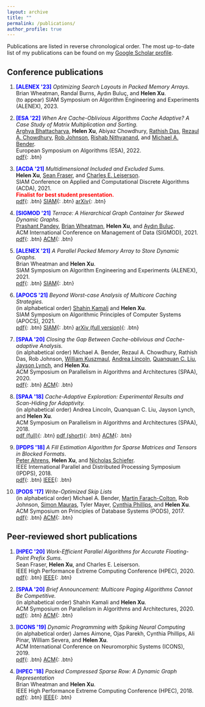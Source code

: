```yaml
---
layout: archive
title: ""
permalink: /publications/
author_profile: true
---
```


Publications are listed in reverse chronological order. The most up-to-date list of my publications can be found on my [Google Scholar profile](https://scholar.google.com/citations?user=ZcguQt4AAAAJ&hl=en).

## Conference publications
1. <span style="color:blue">**[ALENEX '23]**</span> *Optimizing Search Layouts in Packed Memory Arrays.*
Brian Wheatman, Randal Burns, Aydın Buluç, and **Helen Xu**.     
(to appear) SIAM Symposium on Algorithm Engineering and Experiments (ALENEX), 2023.     

1. <span style="color:blue">**[ESA '22]**</span> *When Are Cache-Oblivious Algorithms Cache Adaptive? A Case Study of Matrix Multiplication and Sorting.*      
[Arghya Bhattacharya](https://www3.cs.stonybrook.edu/~argbhattacha/), 
**Helen Xu**, 
Abiyaz Chowdhury, 
[Rathish Das](https://www.csc.liv.ac.uk/~rathish/), 
[Rezaul A. Chowdhury](https://www3.cs.stonybrook.edu/~rezaul/), 
[Rob Johnson](https://scholar.google.com/citations?user=YYcTN2EAAAAJ&hl=en), 
[Rishab Nithyanand](https://cs.uiowa.edu/people/rishab-nithyanand), 
and [Michael A. Bender](https://www3.cs.stonybrook.edu/~bender/).      
European Symposium on Algorithms (ESA), 2022.     	
[pdf](https://itshelenxu.github.io/files/papers/ca-esa-22.pdf){: .btn}

1. <span style="color:blue">**[ACDA '21]**</span> *Multidimensional  Included and Excluded Sums.*      
**Helen Xu**, [Sean Fraser](https://scholar.google.com/citations?user=6bQ_1psAAAAJ&hl=en), and [Charles E. Leiserson](https://people.csail.mit.edu/cel/).      
SIAM Conference on Applied and Computational Discrete Algorithms (ACDA),  2021.     
<span style="color:red">**Finalist for best student presentation.**</span>     
[pdf](https://itshelenxu.github.io/files/papers/exsums-full.pdf){: .btn} [SIAM](https://epubs.siam.org/doi/10.1137/1.9781611976830.17){: .btn} [arXiv](https://arxiv.org/abs/2106.00124){: .btn} 

1. <span style="color:blue">**[SIGMOD '21]**</span> *Terrace: A Hierarchical Graph Container for Skewed Dynamic Graphs.*     
[Prashant Pandey](https://prashantpandey.github.io/), [Brian Wheatman](https://brianwheatman.com/), **Helen Xu**, and [Aydın Buluç](https://people.eecs.berkeley.edu/~aydin/).     
ACM International Conference on Management of Data (SIGMOD), 2021.     
[pdf](https://itshelenxu.github.io/files/papers/terrace-sigmod-21.pdf){: .btn} [ACM](https://dl.acm.org/doi/10.1145/3448016.3457313){: .btn}

1. <span style="color:blue">**[ALENEX '21]**</span> *A Parallel Packed Memory Array to Store Dynamic Graphs.*        
Brian Wheatman and **Helen Xu**.     
SIAM Symposium on Algorithm Engineering and Experiments (ALENEX), 2021.     
[pdf](https://itshelenxu.github.io/files/papers/ppcsr-alenex-21.pdf){: .btn}  [SIAM](https://epubs.siam.org/doi/10.1137/1.9781611976472.3){: .btn}

1. <span style="color:blue">**[APOCS '21]**</span> *Beyond Worst-case Analysis of Multicore Caching
  Strategies.*       
(in alphabetical order) [Shahin Kamali](https://www.eecs.yorku.ca/~kamalis/) and **Helen Xu**.     
SIAM Symposium on Algorithmic Principles of Computer Systems (APOCS), 2021.     
[pdf](https://itshelenxu.github.io/files/papers/paging-bwca-full.pdf){: .btn} [SIAM](https://epubs.siam.org/doi/abs/10.1137/1.9781611976489.1){: .btn} [arXiv (full version)](https://arxiv.org/abs/2011.02046){: .btn}

1. <span style="color:blue">**[SPAA '20]**</span> *Closing the Gap Between Cache-oblivious and Cache-adaptive Analysis.*     
(in alphabetical order) Michael
  A. Bender, Rezaul A. Chowdhury, Rathish Das, Rob Johnson, [William Kuszmaul](https://sites.google.com/site/williamkuszmaul),
  [Andrea Lincoln](https://sites.google.com/site/andrealiresume/), [Quanquan C. Liu](https://quanquancliu.com/), [Jayson Lynch](https://scholar.google.com/citations?user=vGN58VQAAAAJ&hl=en), and
  **Helen Xu**.      
ACM Symposium on Parallelism in Algorithms and Architectures (SPAA), 2020.      
[pdf](https://itshelenxu.github.io/files/papers/ca-spaa-20.pdf){: .btn} [ACM](https://dl.acm.org/doi/abs/10.1145/3350755.3400274){: .btn}

1. <span style="color:blue">**[SPAA '18]**</span> *Cache-Adaptive Exploration: Experimental Results and Scan-Hiding for Adaptivity.*     
(in alphabetical order)  Andrea Lincoln, Quanquan C. Liu, Jayson Lynch, and
  **Helen Xu**.      
ACM Symposium on Parallelism in Algorithms and Architectures (SPAA), 2018.      
[pdf (full)](https://itshelenxu.github.io/files/papers/ca-scan-hiding-full.pdf){: .btn} [pdf (short)](https://itshelenxu.github.io/files/papers/ca-spaa-18.pdf){: .btn} [ACM](https://dl.acm.org/doi/abs/10.1145/3210377.3210382){: .btn}

1. <span style="color:blue">**[IPDPS '18]**</span> *A Fill Estimation Algorithm for Sparse Matrices and Tensors in
  Blocked Formats*.     
[Peter Ahrens](http://willowahrens.io/), **Helen Xu**, and [Nicholas Schiefer](https://nicholasschiefer.com/).      
IEEE International Parallel and Distributed Processing Symposium (IPDPS), 2018.     
[pdf](https://itshelenxu.github.io/files/papers/phil-web.pdf){: .btn} [IEEE](https://ieeexplore.ieee.org/document/8425208?reload=true){: .btn}

1. <span style="color:blue">**[PODS '17]**</span> *Write-Optimized Skip
 Lists*      
(in alphabetical order) Michael A. Bender, [Martin Farach-Colton](https://people.cs.rutgers.edu/~farach/), Rob Johnson, [Simon Mauras](https://www.irif.fr/users/mauras/index), Tyler
 Mayer, [Cynthia Phillips](https://cfwebprod.sandia.gov/cfdocs/CompResearch/templates/insert/profile.cfm?caphill), and **Helen Xu**.       
ACM Symposium on Principles of Database Systems (PODS), 2017.     
[pdf](https://itshelenxu.github.io/files/papers/wosl-pods-17.pdf){: .btn} [ACM](https://dl.acm.org/doi/10.1145/3034786.3056117){: .btn}

## Peer-reviewed short publications

1. <span style="color:blue">**[HPEC '20]**</span> *Work-Efficient Parallel Algorithms for Accurate Floating-Point Prefix Sums.*       
Sean Fraser, **Helen Xu**, and Charles E. Leiserson.      
IEEE High Performance Extreme Computing Conference (HPEC), 2020.      
[pdf](https://itshelenxu.github.io/files/papers/prefix-hpec.pdf){: .btn} [IEEE](https://ieeexplore.ieee.org/document/9286240){: .btn}

1. <span style="color:blue">**[SPAA '20]**</span> *Brief Announcement: Multicore Paging Algorithms Cannot Be Competitive.*     
(in alphabetical order) Shahin Kamali and **Helen Xu**.     
ACM Symposium on Parallelism in Algorithms and Architectures, 2020.      
[pdf](https://itshelenxu.github.io/files/papers/paging-spaa-20.pdf){: .btn} [ACM](https://dl.acm.org/doi/10.1145/3350755.3400270){: .btn}

1. <span style="color:blue">**[ICONS '19]**</span> *Dynamic Programming with Spiking Neural Computing*        
(in alphabetical order) James Aimone, Ojas Parekh, Cynthia Phillips, Ali Pinar, William Severa, and **Helen Xu**.     
ACM International Conference on Neuromorphic Systems (ICONS), 2019.      
[pdf](https://itshelenxu.github.io/files/papers/nga-dp.pdf){: .btn} [ACM](https://dl.acm.org/doi/10.1145/3354265.3354285){: .btn}

1. <span style="color:blue">**[HPEC '18]**</span> *Packed Compressed Sparse Row: A Dynamic Graph Representation*        
Brian Wheatman and **Helen Xu**.      
IEEE High Performance Extreme Computing Conference (HPEC), 2018.      
[pdf](https://itshelenxu.github.io/files/papers/pcsr.pdf){: .btn} [IEEE](https://ieeexplore.ieee.org/abstract/document/8547566){: .btn}
